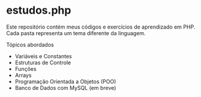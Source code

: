 # estudos.php
Este repositório contém meus códigos e exercícios de aprendizado em PHP.  
Cada pasta representa um tema diferente da linguagem.

Tópicos abordados
- Variáveis e Constantes
- Estruturas de Controle
- Funções
- Arrays
- Programação Orientada a Objetos (POO)
- Banco de Dados com MySQL (em breve)

